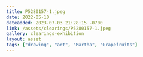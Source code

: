 ```yaml
---
title: P5280157-1.jpeg
date: 2022-05-10
dateadded: 2023-07-03 21:28:15 -0700
link: /assets/clearings/P5280157-1.jpeg
gallery: clearings-exhibition
layout: asset
tags: ["drawing", "art", "Martha", "Grapefruits"]
--- 
```

